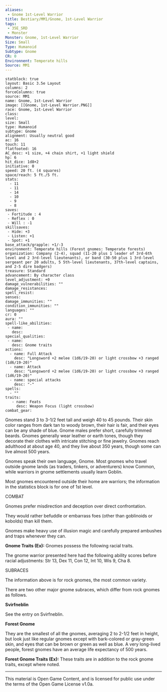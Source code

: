 ```yaml
---
aliases:
 - Gnome 1st-Level Warrior
title: Bestiary/MM1/Gnome, 1st-Level Warrior
tags: 
 - 35E_SRD
 - Monster
Monster: Gnome, 1st-Level Warrior
Size: Small
Type: Humanoid
Subtype: Gnome
CR: 0
Environnent: Temperate hills
Source: MM1
---
```


```statblock
statblock: true
layout: Basic 3.5e Layout
columns: 2
forceColumns: true
source: MM1 
name: Gnome, 1st-Level Warrior
image: [[Gnome, 1st-Level Warrior.PNG]]
race: Gnome, 1st-Level Warrior
class: 
level: 
size: Small
type: Humanoid
subtype: Gnome
alignment: Usually neutral good
ac: 16
touch: 11
flatfooted: 16
AC_desc: +1 size, +4 chain shirt, +1 light shield
hp: 6
hit_dice: 1d8+2
initiative: 0
speed: 20 ft. (4 squares)
space/reach: 5 ft./5 ft.
stats:
  - 11
  - 11
  - 14
  - 10
  - 9
  - 8
saves:
 - Fortitude : 4
 - Reflex : 0
 - Will : -1
skillsaves:
 - Hide: +3
 - Listen: +1
 - Spot: +1
base_attack/grapple: +1/-3
environment: Temperate hills (Forest gnomes: Temperate forests)
organization: Company (2-4), squad (11-20 plus 1 leader of 3rd-6th level and 2 3rd-level lieutenants), or band (30-50 plus 1 3rd-level sergeant per 20 adults, 5 5th-level lieutenants, 37th-level captains, and 2-5 dire badgers)
treasure: Standard
advancement: By character class
level_adjustment: +0
damage_vulnerabilities: ""
damage_resistances: 
spell_resist: 
senses: 
damage_immunities: ""
condition_immunities: ""
languages: ""
cr: 0
aura: ""
spell-like_abilities:
 - name: 
   desc: 
special_qualities:
 - name:
   desc: Gnome traits
actions:
  - name: Full Attack
    desc: "Longsword +2 melee (1d6/19-20) or light crossbow +3 ranged (1d6/19-20)"
  - name: Attack
    desc: "Longsword +2 melee (1d6/19-20) or light crossbow +3 ranged (1d6/19-20)"
  - name: special attacks
    desc: "-"
spells:
  - ""
traits:
   - name: Feats
     desc: Weapon Focus (light crossbow)
combat_gear:  
```


Gnomes stand 3 to 3-1/2 feet tall and weigh 40 to 45 pounds. Their skin color ranges from dark tan to woody brown, their hair is fair, and their eyes can be any shade of blue. Gnome males prefer short, carefully trimmed beards. Gnomes generally wear leather or earth tones, though they decorate their clothes with intricate stitching or fine jewelry. Gnomes reach adulthood at about age 40, and they live about 350 years, though some can live almost 500 years.

Gnomes speak their own language, Gnome. Most gnomes who travel outside gnome lands (as traders, tinkers, or adventurers) know Common, while warriors in gnome settlements usually learn Goblin.

Most gnomes encountered outside their home are warriors; the information in the statistics block is for one of 1st level.

COMBAT

Gnomes prefer misdirection and deception over direct confrontation.

They would rather befuddle or embarrass foes (other than goblinoids or kobolds) than kill them.

Gnomes make heavy use of illusion magic and carefully prepared ambushes and traps whenever they can.


**Gnome Traits (Ex):** Gnomes possess the following racial traits.

The gnome warrior presented here had the following ability scores before racial adjustments: Str 13, Dex 11, Con 12, Int 10, Wis 9, Cha 8.

SUBRACES

The information above is for rock gnomes, the most common variety.

There are two other major gnome subraces, which differ from rock gnomes as follows.


**Svirfneblin**


See the entry on Svirfneblin.


**Forest Gnome**


They are the smallest of all the gnomes, averaging 2 to 2-1/2 feet in height, but look just like regular gnomes except with bark-colored or gray-green skin, and eyes that can be brown or green as well as blue. A very long-lived people, forest gnomes have an average life expectancy of 500 years.


**Forest Gnome Traits (Ex):** These traits are in addition to the rock gnome traits, except where noted.

---

This material is Open Game Content, and is licensed for public use under the terms of the Open Game License v1.0a.
